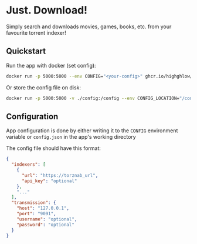 # Just. Download!
Simply search and downloads movies, games, books, etc. from your favourite torrent indexer!

## Quickstart
Run the app with docker (set config):

```bash
docker run -p 5000:5000 --env CONFIG="<your-config>" ghcr.io/highghlow/just-download
```

Or store the config file on disk:
```bash
docker run -p 5000:5000 -v ./config:/config --env CONFIG_LOCATION="/config/config.json" ghcr.io/highghlow/just-download
```

## Configuration

App configuration is done by either writing it to the `CONFIG` environment variable or `config.json` in the app's working directory

The config file should have this format:
```json
{
  "indexers": [
    {
      "url": "https://torznab_url",
      "api_key": "optional"
    },
    "..."
  ],
  "transmission": {
    "host": "127.0.0.1",
    "port": "9091",
    "username": "optional",
    "password": "optional"
  }
}
```
